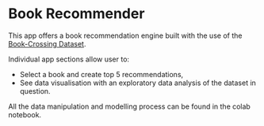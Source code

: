 # Book Recommender 

This app offers a book recommendation engine built with the use of the <a href="http://www2.informatik.uni-freiburg.de/~cziegler/BX/" target="_blank">Book-Crossing Dataset</a>.

Individual app sections allow user to: 
* Select a book and create top 5 recommendations,
* See data visualisation with an exploratory data analysis of the dataset in question.

All the data manipulation and modelling process can be found in the colab notebook.
